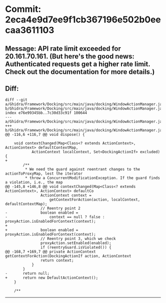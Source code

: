 # Commit: 2eca4e9d7ee9f1cb367196e502b0eecaa3611103
## Message: API rate limit exceeded for 20.161.70.161. (But here's the good news: Authenticated requests get a higher rate limit. Check out the documentation for more details.)
## Diff:
```
diff --git a/Ghidra/Framework/Docking/src/main/java/docking/WindowActionManager.java b/Ghidra/Framework/Docking/src/main/java/docking/WindowActionManager.java
index e76e99345bb..7c30d33c91f 100644
--- a/Ghidra/Framework/Docking/src/main/java/docking/WindowActionManager.java
+++ b/Ghidra/Framework/Docking/src/main/java/docking/WindowActionManager.java
@@ -116,6 +116,7 @@ void dispose() {
 
 	void contextChanged(Map<Class<? extends ActionContext>, ActionContext> defaultContextMap,
 			ActionContext localContext, Set<DockingActionIf> excluded) {
+
 		/**
 		 * We need the guard against reentrant changes to the actionToProxyMap, lest the iterator
 		 * throw a ConcurrentModificationException. If the guard finds a violation, i.e., the map
@@ -145,8 +146,8 @@ void contextChanged(Map<Class<? extends ActionContext>, ActionContext> defaultCo
 				ActionContext context =
 					getContextForAction(action, localContext, defaultContextMap);
 				// Reentry point 2
-				boolean enabled =
-					context == null ? false : proxyAction.isEnabledForContext(context);
+
+				boolean enabled = proxyAction.isEnabledForContext(context);
 				// Reentry point 3, which we check
 				proxyAction.setEnabled(enabled);
 				if (reentryGuard.isViolated()) {
@@ -168,7 +169,7 @@ private ActionContext getContextForAction(DockingActionIf action, ActionContext
 				return context;
 			}
 		}
-		return null;
+		return new DefaultActionContext();
 	}
 
 	/**
```
-----------------------------------
